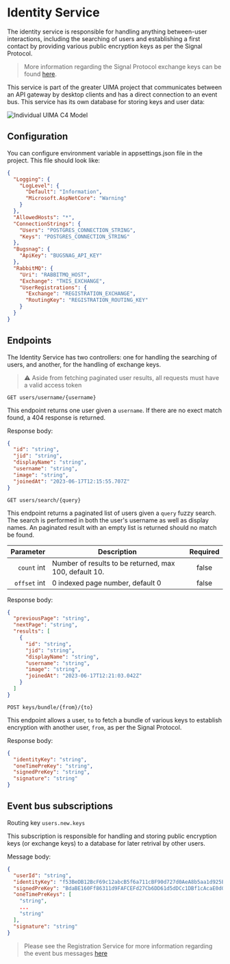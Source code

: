 # Identity Service

The identity service is responsible for handling anything between-user interactions, including the searching of users and establishing a first contact by providing various public encryption keys as per the Signal Protocol.

> More information regarding the Signal Protocol exchange keys can be found [here](https://signal.org/docs/specifications/x3dh/#publishing-keys).

This service is part of the greater UIMA project that communicates between an API gateway by desktop clients and has a direct connection to an event bus. This service  has its own database for storing keys and user data:

![Individual  UIMA C4 Model](https://github.com/UIMA-Messaging/identity-service/assets/56337726/29aba09b-839a-4ab4-bbc2-6b5a0c8adf9d)

## Configuration
You can configure environment variable in appsettings.json file in the project. This file should look like:
```json
{
  "Logging": {
    "LogLevel": {
      "Default": "Information",
      "Microsoft.AspNetCore": "Warning"
    }
  },
  "AllowedHosts": "*",
  "ConnectionStrings": {
    "Users": "POSTGRES_CONNECTION_STRING",
    "Keys": "POSTGRES_CONNECTION_STRING"
  },
  "Bugsnag": {
    "ApiKey": "BUGSNAG_API_KEY"
  },
  "RabbitMQ": {
    "Uri": "RABBITMQ_HOST",
    "Exchange": "THIS_EXCHANGE",
    "UserRegistrations": {
      "Exchange": "REGISTRATION_EXCHANGE",
      "RoutingKey": "REGISTRATION_ROUTING_KEY"
    }
  }
}
```

## Endpoints

The Identity Service has two controllers: one for handling the searching of users, and another, for the handling of exchange keys.

> ⚠ Aside from fetching paginated user results, all requests must have a valid access token

`GET users/username/{username}`

This endpoint returns one user given a `username`. If there are no exect match found, a 404 response is returned.

Response body:
```json
{
  "id": "string",
  "jid": "string",
  "displayName": "string",
  "username": "string",
  "image": "string",
  "joinedAt": "2023-06-17T12:15:55.707Z"
}
```

`GET users/search/{query}`

This endpoint returns a paginated list of users given a `query` fuzzy search. The search is performed in both the user's username as well as display names. An paginated result with an empty list is returned should no match be found.

|       **Parameter** | **Description**           | **Required** |
| ------------------: | ------------------------- | :----------: |
| `count` int         | Number of results to be returned, max 100, default 10.                |     false    |
| `offset` int        | 0 indexed page number, default 0                  |     false    |

Response body:
```json
{
  "previousPage": "string",
  "nextPage": "string",
  "results": [
    {
      "id": "string",
      "jid": "string",
      "displayName": "string",
      "username": "string",
      "image": "string",
      "joinedAt": "2023-06-17T12:21:03.042Z"
    }
  ]
}
```

`POST keys/bundle/{from}/{to}`

This endpoint allows a user, `to` to fetch a bundle of various keys to establish encryption with another user, `from`, as per the Signal Protocol.

Response body:
```json
{
  "identityKey": "string",
  "oneTimePreKey": "string",
  "signedPreKey": "string",
  "signature": "string"
}
```

## Event bus subscriptions

Routing key `users.new.keys`

This subscription is responsible for handling and storing public encryption keys (or exchange keys) to a database for later retrival by other users.

Message body:
```json
{
  "userId": "string",
  "identityKey": "f53BeDB12BcF69c12abcB5f6a711cBF90d727d0AeA8b5aa1d925E08b608f7EDbC42AdeeE6Bae6C6d73F0aaeCb6f",
  "signedPreKey": "BdaBE160Ff86311d9FAFCEFd27Cb6DD61d5dDCc1DBf1cAcaE0d0158C857de71ce26dBCBbcaeC2FABC8B4f",
  "oneTimePreKeys": [
    "string",
    ...
    "string"
  ],
  "signature": "string"
}
```

> Please see the Registration Service for more information regarding the event bus messages [here](https://github.com/UIMA-Messaging/registration-service)
